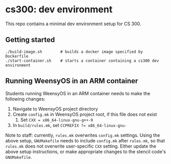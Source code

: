 # cs300: dev environment

This repo contains a minimal dev environment setup for CS 300.

## Getting started

```
./build-image.sh 		# builds a docker image specified by Dockerfile
./start-container.sh	# starts a container containing a cs300 dev environment
```

## Running WeensyOS in an ARM container

Students running WeensyOS in an ARM container needs to make the following 
changes:

1. Navigate to WeensyOS project directory
2. Create `config.mk` in WeensyOS project root, if this file does not exist
	1. Set `CXX = x86_64-linux-gnu-g++-9`
3. In `build/rules.mk`, set `CCPREFIX ?= x86_64-linux-gnu-`

Note to staff: currently, `rules.mk` overwrites `config.mk` settings. Using the 
above setup, `GNUMakefile` needs to include `config.mk` after `rules.mk`, so 
that `rules.mk` does not overwrite user-specific `CXX` setting. Either update 
the above setup instructions, or make appropriate changes to the stencil code's 
`GNUMakefile`.
